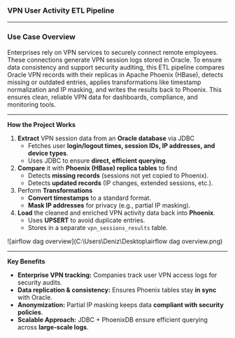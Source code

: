 ### **VPN User Activity ETL Pipeline**

---

### **Use Case Overview**

Enterprises rely on VPN services to securely connect remote employees. These connections generate VPN session logs stored in Oracle. To ensure data consistency and support security auditing, this ETL pipeline compares Oracle VPN records with their replicas in Apache Phoenix (HBase), detects missing or outdated entries, applies transformations like timestamp normalization and IP masking, and writes the results back to Phoenix. This ensures clean, reliable VPN data for dashboards, compliance, and monitoring tools.

---

**How the Project Works**

1. **Extract** VPN session data from an **Oracle database** via JDBC
   - Fetches user **login/logout times, session IDs, IP addresses, and device types**.
   - Uses JDBC to ensure **direct, efficient querying**.
2. **Compare** it with **Phoenix (HBase) replica tables** to find
   - Detects **missing records** (sessions not yet copied to Phoenix).
   - Detects **updated records** (IP changes, extended sessions, etc.).
3. Perform **Transformations**
   - **Convert timestamps** to a standard format.
   - **Mask IP addresses** for privacy (e.g., partial IP masking).
4. **Load** the cleaned and enriched VPN activity data back into **Phoenix**.
   - Uses **UPSERT** to avoid duplicate entries.
   - Stores in a separate `vpn_sessions_results` table.

![airflow dag overview](C:\Users\Deniz\Desktop\airflow dag overview.png)

---

**Key Benefits**

- **Enterprise VPN tracking:** Companies track user VPN access logs for security audits.
- **Data replication & consistency:** Ensures Phoenix tables stay **in sync** with Oracle.
- **Anonymization:** Partial IP masking keeps data **compliant with security policies**.
- **Scalable Approach:** JDBC + PhoenixDB ensure efficient querying across **large-scale logs**.
